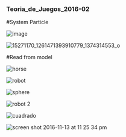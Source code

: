 ### Teoria_de_Juegos_2016-02

#System Particle

![image](https://cloud.githubusercontent.com/assets/8761157/20780555/e34531c6-b749-11e6-961f-5ff62815e364.png)

![15271170_1261471393910779_1374314553_o](https://cloud.githubusercontent.com/assets/8761157/20782079/6e3a1740-b756-11e6-80f0-6b6e9420018a.png)



#Read from model

![horse](https://cloud.githubusercontent.com/assets/8761157/20253303/192259cc-a9f8-11e6-981e-15c8d0d79d75.png)

![robot](https://cloud.githubusercontent.com/assets/8761157/20253332/70bb4766-a9f8-11e6-9800-1add45a0c556.png)

![sphere](https://cloud.githubusercontent.com/assets/8761157/20253348/92d8e9de-a9f8-11e6-8bf1-abd3486af983.png)

![robot 2](https://cloud.githubusercontent.com/assets/8761157/20253446/791b11c4-a9f9-11e6-9ece-ee94bcd2e9b5.png)

![cuadrado](https://cloud.githubusercontent.com/assets/8761157/20253455/86cc8000-a9f9-11e6-9443-851ae3ce7766.png)


![screen shot 2016-11-13 at 11 25 34 pm](https://cloud.githubusercontent.com/assets/8761157/20253392/090d3d30-a9f9-11e6-9f50-602c430db605.png)



